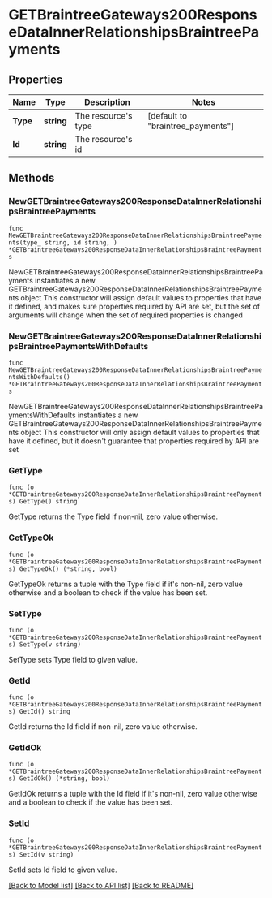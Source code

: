 # GETBraintreeGateways200ResponseDataInnerRelationshipsBraintreePayments

## Properties

Name | Type | Description | Notes
------------ | ------------- | ------------- | -------------
**Type** | **string** | The resource&#39;s type | [default to "braintree_payments"]
**Id** | **string** | The resource&#39;s id | 

## Methods

### NewGETBraintreeGateways200ResponseDataInnerRelationshipsBraintreePayments

`func NewGETBraintreeGateways200ResponseDataInnerRelationshipsBraintreePayments(type_ string, id string, ) *GETBraintreeGateways200ResponseDataInnerRelationshipsBraintreePayments`

NewGETBraintreeGateways200ResponseDataInnerRelationshipsBraintreePayments instantiates a new GETBraintreeGateways200ResponseDataInnerRelationshipsBraintreePayments object
This constructor will assign default values to properties that have it defined,
and makes sure properties required by API are set, but the set of arguments
will change when the set of required properties is changed

### NewGETBraintreeGateways200ResponseDataInnerRelationshipsBraintreePaymentsWithDefaults

`func NewGETBraintreeGateways200ResponseDataInnerRelationshipsBraintreePaymentsWithDefaults() *GETBraintreeGateways200ResponseDataInnerRelationshipsBraintreePayments`

NewGETBraintreeGateways200ResponseDataInnerRelationshipsBraintreePaymentsWithDefaults instantiates a new GETBraintreeGateways200ResponseDataInnerRelationshipsBraintreePayments object
This constructor will only assign default values to properties that have it defined,
but it doesn't guarantee that properties required by API are set

### GetType

`func (o *GETBraintreeGateways200ResponseDataInnerRelationshipsBraintreePayments) GetType() string`

GetType returns the Type field if non-nil, zero value otherwise.

### GetTypeOk

`func (o *GETBraintreeGateways200ResponseDataInnerRelationshipsBraintreePayments) GetTypeOk() (*string, bool)`

GetTypeOk returns a tuple with the Type field if it's non-nil, zero value otherwise
and a boolean to check if the value has been set.

### SetType

`func (o *GETBraintreeGateways200ResponseDataInnerRelationshipsBraintreePayments) SetType(v string)`

SetType sets Type field to given value.


### GetId

`func (o *GETBraintreeGateways200ResponseDataInnerRelationshipsBraintreePayments) GetId() string`

GetId returns the Id field if non-nil, zero value otherwise.

### GetIdOk

`func (o *GETBraintreeGateways200ResponseDataInnerRelationshipsBraintreePayments) GetIdOk() (*string, bool)`

GetIdOk returns a tuple with the Id field if it's non-nil, zero value otherwise
and a boolean to check if the value has been set.

### SetId

`func (o *GETBraintreeGateways200ResponseDataInnerRelationshipsBraintreePayments) SetId(v string)`

SetId sets Id field to given value.



[[Back to Model list]](../README.md#documentation-for-models) [[Back to API list]](../README.md#documentation-for-api-endpoints) [[Back to README]](../README.md)


